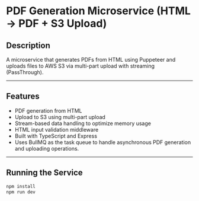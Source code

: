 # PDF Generation Microservice (HTML → PDF + S3 Upload)

## Description

A microservice that generates PDFs from HTML using Puppeteer and uploads files to AWS S3 via multi-part upload with streaming (PassThrough).

---

## Features

- PDF generation from HTML  
- Upload to S3 using multi-part upload  
- Stream-based data handling to optimize memory usage  
- HTML input validation middleware  
- Built with TypeScript and Express
- Uses BullMQ as the task queue to handle asynchronous PDF generation and uploading operations.

---

## Running the Service

```bash
npm install
npm run dev
